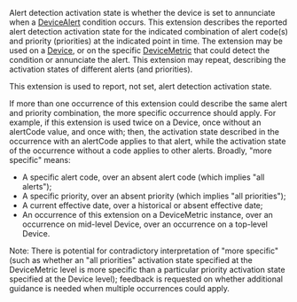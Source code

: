 Alert detection activation state is whether the device is set to annunciate when a [DeviceAlert](http://hl7.org/fhir/StructureDefinition/DeviceAlert) condition occurs. This extension describes the reported alert detection activation state for the indicated combination of alert code(s) and priority (priorities) at the indicated point in time. The extension may be used on a [Device](http://hl7.org/fhir/StructureDefinition/Device), or on the specific [DeviceMetric](http://hl7.org/fhir/StructureDefinition/DeviceMetric) that could detect the condition or annunciate the alert. This extension may repeat, describing the activation states of different alerts (and priorities). 

This extension is used to report, not set, alert detection activation state.

If more than one occurrence of this extension could describe the same alert and priority combination, the more specific occurrence should apply. For example, if this extension is used twice on a Device, once without an alertCode value, and once with; then, the activation state described in the occurrence with an alertCode applies to that alert, while the activation state of the occurrence without a code applies to other alerts. Broadly, "more specific" means:

* A specific alert code, over an absent alert code (which implies "all alerts");
* A specific priority, over an absent priority (which implies "all priorities");
* A current effective date, over a historical or absent effective date;
* An occurrence of this extension on a DeviceMetric instance, over an occurrence on mid-level Device, over an occurrence on a top-level Device.

Note:
  There is potential for contradictory interpretation of "more specific" (such as whether an "all priorities" activation state specified at the DeviceMetric level is more specific than a particular priority activation state specified at the Device level); feedback is requested on whether additional guidance is needed when multiple occurrences could apply.
